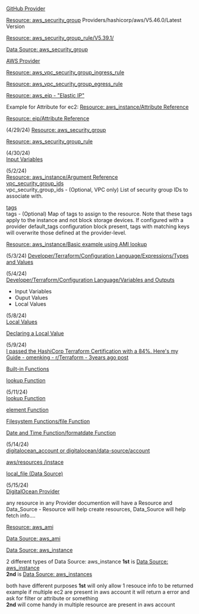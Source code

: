 [GitHub Provider](https://registry.terraform.io/providers/integrations/github/latest/docs)

[Resource: aws_security_group](https://registry.terraform.io/providers/hashicorp/aws/latest/docs/resources/security_group)
Providers/hashicorp/aws/V5.46.0/Latest Version

[Resource: aws_security_group_rule/V5.39.1/](https://registry.terraform.io/providers/hashicorp/aws/5.39.1/docs/resources/security_group_rule.html)

[Data Source: aws_security_group](https://registry.terraform.io/providers/hashicorp/aws/latest/docs/data-sources/security_group)

[AWS Provider](https://registry.terraform.io/providers/hashicorp/aws/latest/docs)

[Resource: aws_vpc_security_group_ingress_rule](https://registry.terraform.io/providers/hashicorp/aws/latest/docs/resources/vpc_security_group_ingress_rule.html)

[Resource: aws_vpc_security_group_egress_rule](https://registry.terraform.io/providers/-/aws/latest/docs/resources/vpc_security_group_egress_rule)


[Resource: aws_eip - "Elastic IP"](https://registry.terraform.io/providers/hashicorp/aws/latest/docs/resources/eip)

Example for Attribute for ec2: [Resource: aws_instance/Attribute Reference](https://registry.terraform.io/providers/hashicorp/aws/latest/docs/resources/instance#attribute-reference)

[Resource: eip/Attribute Reference](https://registry.terraform.io/providers/hashicorp/aws/latest/docs/resources/eip)

(4/29/24)
[Resource: aws_security_group](https://registry.terraform.io/providers/hashicorp/aws/latest/docs/resources/security_group)

[Resource: aws_security_group_rule](https://registry.terraform.io/providers/hashicorp/aws/latest/docs/resources/security_group_rule)

(4/30/24)  
[Input Variables](https://developer.hashicorp.com/terraform/language/values/variables)

(5/2/24)  
[Resource: aws_instance/Argument Reference](https://registry.terraform.io/providers/hashicorp/aws/latest/docs/resources/instance#argument-reference)  
[vpc_security_group_ids](https://registry.terraform.io/providers/hashicorp/aws/latest/docs/resources/instance#vpc_security_group_ids)  
vpc_security_group_ids - (Optional, VPC only) List of security group IDs to associate with.

[tags](https://registry.terraform.io/providers/hashicorp/aws/latest/docs/resources/instance#tags)  
tags - (Optional) Map of tags to assign to the resource. Note that these tags apply to the instance and not block storage devices. If configured with a provider default_tags configuration block present, tags with matching keys will overwrite those defined at the provider-level.  


[Resource: aws_instance/Basic example using AMI lookup](https://registry.terraform.io/providers/hashicorp/aws/latest/docs/resources/instance)


(5/3/24)
[Developer/Terraform/Configuration Language/Expressions/Types and Values](https://developer.hashicorp.com/terraform/language/expressions/types#)


(5/4/24)  
[Developer/Terraform/Configuration Language/Variables and Outputs](https://developer.hashicorp.com/terraform/language/values)  
- Input Variables
- Ouput Values
- Local Values

(5/8/24)  
[Local Values](https://developer.hashicorp.com/terraform/language/values/locals)

[Declaring a Local Value](https://developer.hashicorp.com/terraform/language/values/locals#declaring-a-local-value)  

(5/9/24)  
[I passed the HashiCorp Terraform Certification with a 84%. Here's my Guide - omenking - r/Terraform - 3years ago post](https://www.reddit.com/r/Terraform/comments/pcrvk6/i_passed_the_hashicorp_terraform_certification/?utm_source=share&utm_medium=web3x&utm_name=web3xcss&utm_term=1&utm_content=share_button)

[Built-in Functions](https://developer.hashicorp.com/terraform/language/functions)  

[lookup Function](https://developer.hashicorp.com/terraform/language/functions/lookup)  

(5/11/24)  
[lookup Function](https://developer.hashicorp.com/terraform/language/functions/lookup)  

[element Function](https://developer.hashicorp.com/terraform/language/functions/element)  

[Filesystem Functions/file Function](https://developer.hashicorp.com/terraform/language/functions/file)  

[Date and Time Function/formatdate Function](https://developer.hashicorp.com/terraform/language/functions/formatdate)

(5/14/24)  
[digitalocean_account or digitalocean/data-source/account](https://registry.terraform.io/providers/digitalocean/digitalocean/latest/docs/data-sources/account)

[aws/resources /instace](https://registry.terraform.io/providers/hashicorp/aws/latest/docs/resources/instance)

[local_file (Data Source)](https://registry.terraform.io/providers/hashicorp/local/latest/docs/data-sources/file)

(5/15/24)  
[DigitalOcean Provider](https://registry.terraform.io/providers/digitalocean/digitalocean/latest/docs)  

any resource in any Provider documention will have a Resource and Data_Source - Resource will help create resources, Data_Source will help fetch info....  

[Resource: aws_ami](https://registry.terraform.io/providers/hashicorp/aws/latest/docs/resources/ami)  

[Data Source: aws_ami](https://registry.terraform.io/providers/hashicorp/aws/latest/docs/data-sources/ami)  

[Data Source: aws_instance](https://registry.terraform.io/providers/hashicorp/aws/latest/docs/data-sources/instance)  

2 different types of Data Source: aws_instance
**1st** is [Data Source: aws_instance](https://registry.terraform.io/providers/hashicorp/aws/latest/docs/data-sources/instance)  
**2nd** is [Data Source: aws_instances](https://registry.terraform.io/providers/hashicorp/aws/latest/docs/data-sources/instances)

both have different purposes **1st** will only allow 1 resouce info to be returned example if multiple ec2 are present in aws account it will return a error and ask for filter or attribute or something  
**2nd** will come handy in multiple resource are present in aws account
